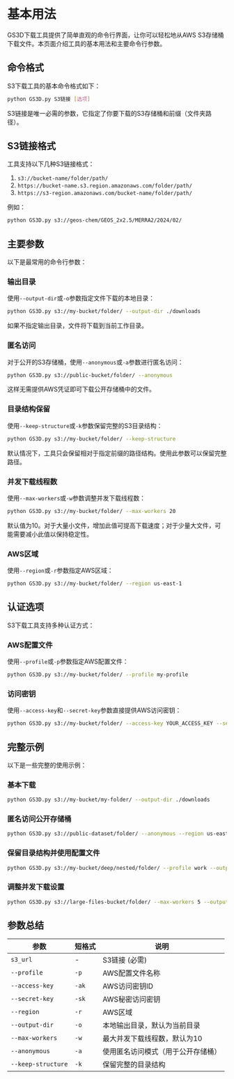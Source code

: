 # 基本用法

GS3D下载工具提供了简单直观的命令行界面，让你可以轻松地从AWS S3存储桶下载文件。本页面介绍工具的基本用法和主要命令行参数。

## 命令格式

S3下载工具的基本命令格式如下：

```bash
python GS3D.py S3链接 [选项]
```

S3链接是唯一必需的参数，它指定了你要下载的S3存储桶和前缀（文件夹路径）。

## S3链接格式

工具支持以下几种S3链接格式：

1. `s3://bucket-name/folder/path/`
2. `https://bucket-name.s3.region.amazonaws.com/folder/path/`
3. `https://s3-region.amazonaws.com/bucket-name/folder/path/`

例如：
```bash
python GS3D.py s3://geos-chem/GEOS_2x2.5/MERRA2/2024/02/
```

## 主要参数

以下是最常用的命令行参数：

### 输出目录

使用`--output-dir`或`-o`参数指定文件下载的本地目录：

```bash
python GS3D.py s3://my-bucket/folder/ --output-dir ./downloads
```

如果不指定输出目录，文件将下载到当前工作目录。

### 匿名访问

对于公开的S3存储桶，使用`--anonymous`或`-a`参数进行匿名访问：

```bash
python GS3D.py s3://public-bucket/folder/ --anonymous
```

这样无需提供AWS凭证即可下载公开存储桶中的文件。

### 目录结构保留

使用`--keep-structure`或`-k`参数保留完整的S3目录结构：

```bash
python GS3D.py s3://my-bucket/folder/ --keep-structure
```

默认情况下，工具只会保留相对于指定前缀的路径结构。使用此参数可以保留完整路径。

### 并发下载线程数

使用`--max-workers`或`-w`参数调整并发下载线程数：

```bash
python GS3D.py s3://my-bucket/folder/ --max-workers 20
```

默认值为10。对于大量小文件，增加此值可提高下载速度；对于少量大文件，可能需要减小此值以保持稳定性。

### AWS区域

使用`--region`或`-r`参数指定AWS区域：

```bash
python GS3D.py s3://my-bucket/folder/ --region us-east-1
```

## 认证选项

S3下载工具支持多种认证方式：

### AWS配置文件

使用`--profile`或`-p`参数指定AWS配置文件：

```bash
python GS3D.py s3://my-bucket/folder/ --profile my-profile
```

### 访问密钥

使用`--access-key`和`--secret-key`参数直接提供AWS访问密钥：

```bash
python GS3D.py s3://my-bucket/folder/ --access-key YOUR_ACCESS_KEY --secret-key YOUR_SECRET_KEY
```

## 完整示例

以下是一些完整的使用示例：

### 基本下载

```bash
python GS3D.py s3://my-bucket/my-folder/ --output-dir ./downloads
```

### 匿名访问公开存储桶

```bash
python GS3D.py s3://public-dataset/folder/ --anonymous --region us-east-1 --output-dir ./data
```

### 保留目录结构并使用配置文件

```bash
python GS3D.py s3://my-bucket/deep/nested/folder/ --profile work --output-dir ./backup --keep-structure
```

### 调整并发下载设置

```bash
python GS3D.py s3://large-files-bucket/folder/ --max-workers 5 --output-dir ./large-files
```

## 参数总结

| 参数 | 短格式 | 说明 |
|------|-------|------|
| `s3_url` | - | S3链接 (必需) |
| `--profile` | `-p` | AWS配置文件名称 |
| `--access-key` | `-ak` | AWS访问密钥ID |
| `--secret-key` | `-sk` | AWS秘密访问密钥 |
| `--region` | `-r` | AWS区域 |
| `--output-dir` | `-o` | 本地输出目录，默认为当前目录 |
| `--max-workers` | `-w` | 最大并发下载线程数，默认为10 |
| `--anonymous` | `-a` | 使用匿名访问模式（用于公开存储桶） |
| `--keep-structure` | `-k` | 保留完整的目录结构 |